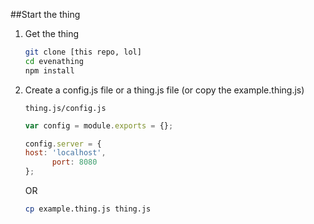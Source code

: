 ##Start the thing

1. Get the thing

    ```bash
    git clone [this repo, lol]
    cd evenathing
    npm install
    ```

2. Create a config.js file or a thing.js file (or copy the example.thing.js)

    `thing.js/config.js`

    ```javascript
    var config = module.exports = {};

    config.server = {
    host: 'localhost',
          port: 8080
    };
    ```

    OR

    ```bash
    cp example.thing.js thing.js
    ```
